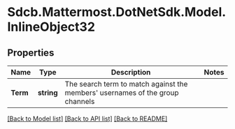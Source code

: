 # Sdcb.Mattermost.DotNetSdk.Model.InlineObject32
## Properties

Name | Type | Description | Notes
------------ | ------------- | ------------- | -------------
**Term** | **string** | The search term to match against the members&#39; usernames of the group channels | 

[[Back to Model list]](../README.md#documentation-for-models) [[Back to API list]](../README.md#documentation-for-api-endpoints) [[Back to README]](../README.md)

